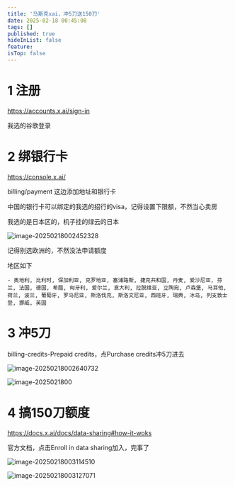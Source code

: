 ```yaml
---
title: '马斯克xai，冲5刀送150刀'
date: 2025-02-18 00:45:08
tags: []
published: true
hideInList: false
feature: 
isTop: false
---
```


# 1 注册

https://accounts.x.ai/sign-in

我选的谷歌登录



# 2 绑银行卡



https://console.x.ai/

billing/payment 这边添加地址和银行卡

中国的银行卡可以绑定的我选的招行的visa，记得设置下限额，不然当心卖房

我选的是日本区的，机子挂的绿云的日本





![image-20250218002452328](https://s3.qklg.net/img/jaQJ5Wp.png)

记得别选欧洲的，不然没法申请额度

地区如下

```
- 奥地利, 比利时, 保加利亚, 克罗地亚, 塞浦路斯, 捷克共和国, 丹麦, 爱沙尼亚, 芬兰, 法国, 德国, 希腊, 匈牙利, 爱尔兰, 意大利, 拉脱维亚, 立陶宛, 卢森堡, 马耳他, 荷兰, 波兰, 葡萄牙, 罗马尼亚, 斯洛伐克, 斯洛文尼亚, 西班牙, 瑞典, 冰岛, 列支敦士登, 挪威, 英国
```



# 3 冲5刀

billing-credits-Prepaid credits，点Purchase credits冲5刀进去

![image-20250218002640732](https://s3.qklg.net/img/zzueUcq.png)

![image-2025021800](https://s3.qklg.net/img/3YsQ3Hj.png)

# 4 搞150刀额度

https://docs.x.ai/docs/data-sharing#how-it-woks

官方文档，点击Enroll in data sharing加入，完事了

![image-20250218003114510](https://s3.qklg.net/img/lPMWJ6f.png)

![image-20250218003127071](https://s3.qklg.net/img/8S81N2u.png)

